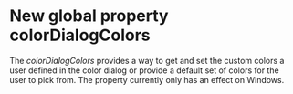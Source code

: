 # New global property colorDialogColorsThe *colorDialogColors* provides a way to get and set the custom colors a user defined in the color dialog or provide a default set of colors for the user to pick from. The property currently only has an effect on Windows. 